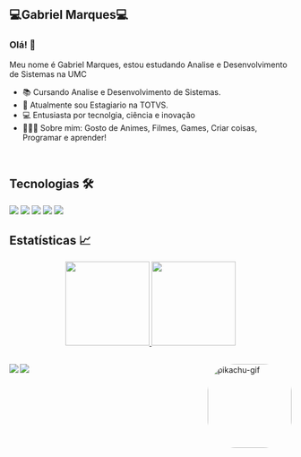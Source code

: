 ## 💻Gabriel Marques💻
### Olá! 👋
 Meu nome é Gabriel Marques, estou estudando Analise e Desenvolvimento de Sistemas na UMC
 - 📚 Cursando Analise e Desenvolvimento de Sistemas.
 - 🧐 Atualmente sou Estagiario na TOTVS.
 - 💻 Entusiasta por tecnolgia, ciência e inovação
 - 🙋🏼‍♂️ Sobre mim: Gosto de Animes, Filmes, Games, Criar coisas, Programar e aprender!



<br>

  ## Tecnologias 🛠
  <img src ="https://img.shields.io/badge/HTML5-E34F26?style=for-the-badge&logo=html5&logoColor=white"> <img src ="https://img.shields.io/badge/CSS3-1572B6?style=for-the-badge&logo=css3&logoColor=white"> <img src ="https://img.shields.io/badge/C%23-239120?style=for-the-badge&logo=c-sharp&logoColor=white"> <img src ="https://img.shields.io/badge/-JavaScript%20-orange?style=for-the-badge&logo=javascript&logoColor=white">
  <img src="https://img.shields.io/badge/-ADVPL-FFF?style=for-the-badge&logo=%3Cimg%20src=%22https://media.discordapp.net/attachments/1009147221922553857/1009806942522322964/unknown.png?width=408&height=416%22%3E">
 
</div>
  
  ## Estatísticas 📈
<div align="center">
  <a href="https://github.com/MarkesZks%22%3E">
  <img height="150em" src="https://github-readme-stats.vercel.app/api?username=MarkesZks&show_icons=true&theme=dracula&include_all_commits=true&count_private=true"/>
  <img height="150em" src="https://github-readme-stats.vercel.app/api/top-langs/?username=MarkesZks&layout=compact&langs_count=7&theme=dracula"/>
</div>

  
  ##
 
<div> 
  <a href = "mailto:gabrielmarques.messias1@gmail.com"><img align="left" src="https://img.shields.io/badge/-Gmail-%23333?style=for-the-badge&logo=gmail&logoColor=white" target="_blank"></a>
   
  <a href="https://www.linkedin.com/in/gabriel-marques-messias-824761206/" target="_blank"><img align="left" src="https://img.shields.io/badge/-LinkedIn-%230077B5?style=for-the-badge&logo=linkedin&logoColor=white" target="_blank"></a> 
    
  
  <img align="right" alt="pikachu-gif" height="150" style="border-radius:50px;" src="https://cdn.discordapp.com/attachments/460955986581127199/958734296254930994/1604090_a14a5.gif">
</div>
